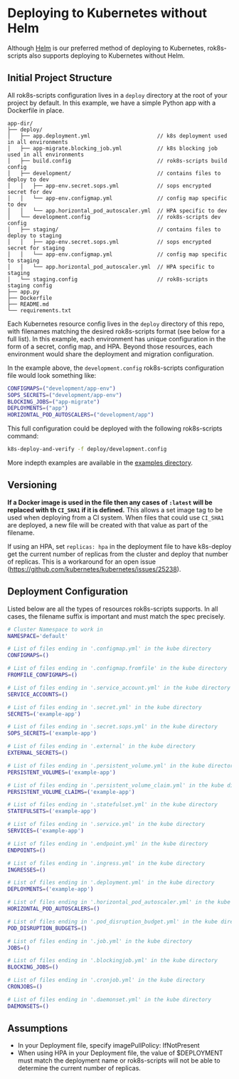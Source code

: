 # Deploying to Kubernetes without Helm
Although [Helm](/docs/helm.md) is our preferred method of deploying to Kubernetes, rok8s-scripts also supports deploying to Kubernetes without Helm.

## Initial Project Structure
All rok8s-scripts configuration lives in a `deploy` directory at the root of your project by default. In this example, we have a simple Python app with a Dockerfile in place.

```plaintext
app-dir/
├── deploy/
│   ├── app.deployment.yml                     // k8s deployment used in all environments
│   ├── app-migrate.blocking_job.yml           // k8s blocking job used in all environments
│   ├── build.config                           // rok8s-scripts build config
│   ├── development/                           // contains files to deploy to dev
│   │   ├── app-env.secret.sops.yml            // sops encrypted secret for dev
│   │   └── app-env.configmap.yml              // config map specific to dev
│   │   └── app.horizontal_pod_autoscaler.yml  // HPA specific to dev
│   └── development.config                     // rok8s-scripts dev config
│   ├── staging/                               // contains files to deploy to staging
│   │   ├── app-env.secret.sops.yml            // sops encrypted secret for staging
│   │   └── app-env.configmap.yml              // config map specific to staging
│   │   └── app.horizontal_pod_autoscaler.yml  // HPA specific to staging
│   └── staging.config                         // rok8s-scripts staging config
├── app.py
├── Dockerfile
├── README.md
└── requirements.txt
```

Each Kubernetes resource config lives in the `deploy` directory of this repo, with filenames matching the desired rok8s-scripts format (see below for a full list). In this example, each environment has unique configuration in the form of a secret, config map, and HPA. Beyond those resources, each environment would share the deployment and migration configuration.

In the example above, the `development.config` rok8s-scripts configuration file would look something like:

```bash
CONFIGMAPS=("development/app-env")
SOPS_SECRETS=("development/app-env")
BLOCKING_JOBS=("app-migrate")
DEPLOYMENTS=("app")
HORIZONTAL_POD_AUTOSCALERS=("development/app")
```

This full configuration could be deployed with the following rok8s-scripts command:

```bash
k8s-deploy-and-verify -f deploy/development.config
```

More indepth examples are available in the [examples directory](/examples).

## Versioning
**If a Docker image is used in the file then any cases of `:latest` will be replaced with th `CI_SHA1` if it is defined.** This allows a set image tag to be used when deploying from a CI system. When files that could use `CI_SHA1` are deployed, a new file will be created with that value as part of the filename.

If using an HPA, set `replicas: hpa` in the deployment file to have k8s-deploy get the current number of replicas from the cluster and deploy that number of replicas. This is a workaround for an open issue (https://github.com/kubernetes/kubernetes/issues/25238).

## Deployment Configuration
Listed below are all the types of resources rok8s-scripts supports. In all cases, the filename suffix is important and must match the spec precisely.

```bash
# Cluster Namespace to work in
NAMESPACE='default'

# List of files ending in '.configmap.yml' in the kube directory
CONFIGMAPS=()

# List of files ending in '.configmap.fromfile' in the kube directory
FROMFILE_CONFIGMAPS=()

# List of files ending in '.service_account.yml' in the kube directory
SERVICE_ACCOUNTS=()

# List of files ending in '.secret.yml' in the kube directory
SECRETS=('example-app')

# List of files ending in '.secret.sops.yml' in the kube directory
SOPS_SECRETS=('example-app')

# List of files ending in '.external' in the kube directory
EXTERNAL_SECRETS=()

# List of files ending in '.persistent_volume.yml' in the kube directory
PERSISTENT_VOLUMES=('example-app')

# List of files ending in '.persistent_volume_claim.yml' in the kube directory
PERSISTENT_VOLUME_CLAIMS=('example-app')

# List of files ending in '.statefulset.yml' in the kube directory
STATEFULSETS=('example-app')

# List of files ending in '.service.yml' in the kube directory
SERVICES=('example-app')

# List of files ending in '.endpoint.yml' in the kube directory
ENDPOINTS=()

# List of files ending in '.ingress.yml' in the kube directory
INGRESSES=()

# List of files ending in '.deployment.yml' in the kube directory
DEPLOYMENTS=('example-app')

# List of files ending in '.horizontal_pod_autoscaler.yml' in the kube directory
HORIZONTAL_POD_AUTOSCALERS=()

# List of files ending in '.pod_disruption_budget.yml' in the kube directory
POD_DISRUPTION_BUDGETS=()

# List of files ending in '.job.yml' in the kube directory
JOBS=()

# List of files ending in '.blockingjob.yml' in the kube directory
BLOCKING_JOBS=()

# List of files ending in '.cronjob.yml' in the kube directory
CRONJOBS=()

# List of files ending in '.daemonset.yml' in the kube directory
DAEMONSETS=()
```

## Assumptions
* In your Deployment file, specify imagePullPolicy: IfNotPresent
* When using HPA in your Deployment file, the value of $DEPLOYMENT must match the deployment name or rok8s-scripts will not be able to determine the current number of replicas.


